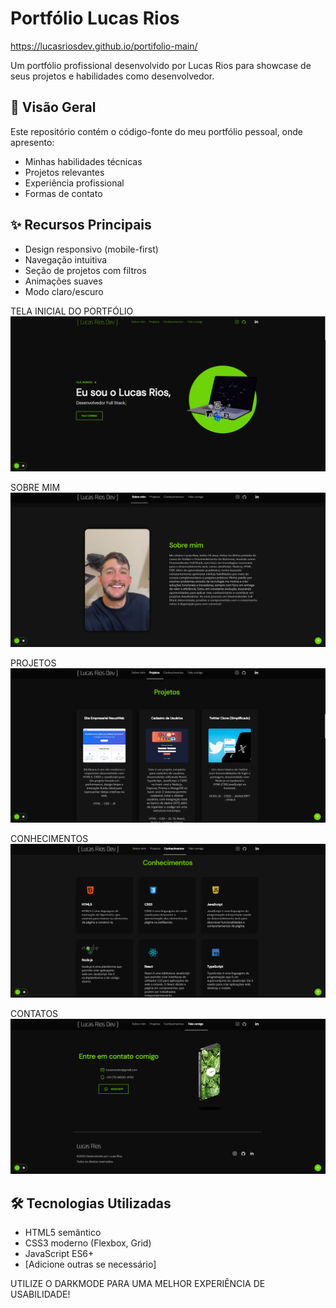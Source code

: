 # Portfólio Lucas Rios

https://lucasriosdev.github.io/portifolio-main/

Um portfólio profissional desenvolvido por Lucas Rios para showcase de seus projetos e habilidades como desenvolvedor.

## 📌 Visão Geral

Este repositório contém o código-fonte do meu portfólio pessoal, onde apresento:

- Minhas habilidades técnicas
- Projetos relevantes
- Experiência profissional
- Formas de contato

## ✨ Recursos Principais

- Design responsivo (mobile-first)
- Navegação intuitiva
- Seção de projetos com filtros
- Animações suaves
- Modo claro/escuro

TELA INICIAL DO PORTFÓLIO
![Demonstração do Portfólio TELA 01 -](https://github.com/lucasriosdev/portifolio-main/blob/main/assets/images/tela01.png?raw=true)

SOBRE MIM
![Demonstração do Portfólio TELA 02 -](https://github.com/lucasriosdev/portifolio-main/blob/main/assets/images/tela02.png?raw=true)

PROJETOS
![Demonstração do Portfólio TELA 03 -](https://github.com/lucasriosdev/portifolio-main/blob/main/assets/images/tela03.png?raw=true)

CONHECIMENTOS
![Demonstração do Portfólio TELA 04 -](https://github.com/lucasriosdev/portifolio-main/blob/main/assets/images/tela04.png?raw=true)

CONTATOS
![Demonstração do Portfólio TELA 05 -](https://github.com/lucasriosdev/portifolio-main/blob/main/assets/images/tela05.png?raw=true)




## 🛠 Tecnologias Utilizadas

- HTML5 semântico
- CSS3 moderno (Flexbox, Grid)
- JavaScript ES6+
- [Adicione outras se necessário]

UTILIZE O DARKMODE PARA UMA MELHOR EXPERIÊNCIA DE USABILIDADE!
